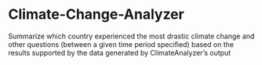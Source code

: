 # Climate-Change-Analyzer
Summarize which country experienced the most drastic climate change and other questions (between a given time period specified) based on the results supported by the data generated by ClimateAnalyzer’s output
